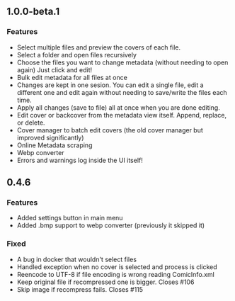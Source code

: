 ## 1.0.0-beta.1

### Features

* Select multiple files and preview the covers of each file.
* Select a folder and open files recursively 
* Choose the files you want to change metadata (without needing to open again) Just click and edit!
* Bulk edit metadata for all files at once
* Changes are kept in one sesion. You can edit a single file, edit a different one and edit again without needing to save/write the files each time.
* Apply all changes (save to file) all at once when you are done editing.
* Edit cover or backcover from the metadata view itself. Append, replace, or delete.
* Cover manager to batch edit covers (the old cover manager but improved significantly)
* Online Metadata scraping
* Webp converter
* Errors and warnings log inside the UI itself!


## 0.4.6

### Features

* Added settings button in main menu
* Added .bmp support to webp converter (previously it skipped it)

### Fixed

* A bug in docker that wouldn't select files
* Handled exception when no cover is selected and process is clicked
* Reencode to UTF-8 if file encoding is wrong reading ComicInfo.xml
* Keep original file if recompressed one is bigger. Closes #106
* Skip image if recompress fails. Closes #115